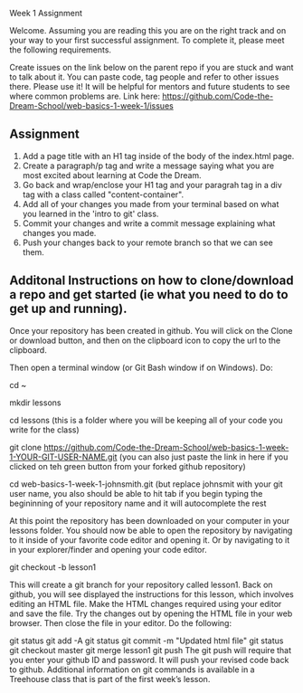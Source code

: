 Week 1 Assignment

Welcome. Assuming you are reading this you are on the right track and on your way to your first successful assignment. To complete it, please meet the following requirements.

Create issues on the link below on the parent repo if you are stuck and want to talk about it. You can paste code, tag people and refer to other issues there. Please use it! It will be helpful for mentors and future students to see where common problems are. Link here: https://github.com/Code-the-Dream-School/web-basics-1-week-1/issues

## Assignment
1. Add a page title with an H1 tag inside of the body of the index.html page.
2. Create a paragraph/p tag and write a message saying what you are most excited about learning at Code the Dream.
3. Go back and wrap/enclose your H1 tag and your paragrah tag in a div tag with a class called "content-container".
4. Add all of your changes you made from your terminal based on what you learned in the 'intro to git' class.
5. Commit your changes and write a commit message explaining what changes you made.
6. Push your changes back to your remote branch so that we can see them. 


## Additonal Instructions on how to clone/download a repo and get started (ie what you need to do to get up and running). 

Once your repository has been created in github. You will click on the Clone or download button, and then on the clipboard icon to copy the url to the clipboard.

Then open a terminal window (or Git Bash window if on Windows). Do:

cd ~

mkdir lessons

cd lessons (this is a folder where you will be keeping all of your code you write for the class)

git clone https://github.com/Code-the-Dream-School/web-basics-1-week-1-YOUR-GIT-USER-NAME.git (you can also just paste the link in here if you clicked on teh green button from your forked github repository)

cd web-basics-1-week-1-johnsmith.git (but replace johnsmit with your git user name, you also should be able to hit tab if you begin typing the begininning of your repository name and it will autocomplete the rest

At this point the repository has been downloaded on your computer in your lessons folder. You should now be able to open the repository by navigating to it inside of your favorite code editor and opening it. Or by navigating to it in your explorer/finder and opening your code editor. 

git checkout -b lesson1

This will create a git branch for your repository called lesson1. Back on github, you will see displayed the instructions for this lesson, which involves editing an HTML file. Make the HTML changes required using your editor and save the file. Try the changes out by opening the HTML file in your web browser. Then close the file in your editor. Do the following:

git status
git add -A
git status
git commit -m "Updated html file"
git status
git checkout master
git merge lesson1
git push
The git push will require that you enter your github ID and password. It will push your revised code back to github. Additional information on git commands is available in a Treehouse class that is part of the first week’s lesson.

